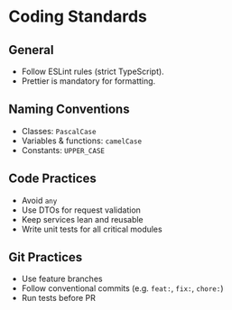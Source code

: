 # Coding Standards

## General
- Follow ESLint rules (strict TypeScript).
- Prettier is mandatory for formatting.

## Naming Conventions
- Classes: `PascalCase`
- Variables & functions: `camelCase`
- Constants: `UPPER_CASE`

## Code Practices
- Avoid `any`
- Use DTOs for request validation
- Keep services lean and reusable
- Write unit tests for all critical modules

## Git Practices
- Use feature branches
- Follow conventional commits (e.g. `feat:`, `fix:`, `chore:`)
- Run tests before PR
